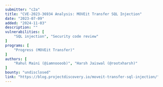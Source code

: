 ```yaml
---
submitter: "c2a"
title: "CVE-2023-36934 Analysis: MOVEit Transfer SQL Injection"
date: "2023-07-09"
added: "2024-11-03"
description: ""
vulnerabilities: [
    "SQL injection", "Security code review"
]
programs: [
    "Progress (MOVEit Transfer)"
]
authors: [
    "Rahul Maini (@iamnoooob)", "Harsh Jaiswal (@rootxharsh)"
]
bounty: "undisclosed"
link: "https://blog.projectdiscovery.io/moveit-transfer-sql-injection/"
---
```




